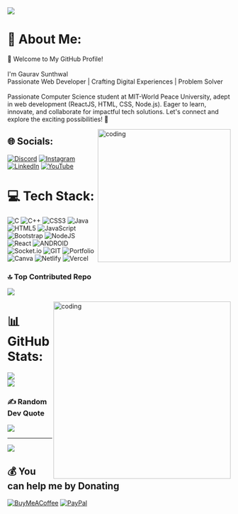 <img src="https://lh3.googleusercontent.com/fife/AKsag4OD9C-OV-_uZYzAqKm9Tn5k41jRwFLtEUCjFga7BsFf8VUkRETTYujS4Gh1Q8r384d0RrtWEgo4gXtEbLroxZIADVM5x3bcTNRj3xo-Lg06kZ38lmZGtIhxaQmyMXASPejlyTENkfyBV-5rDkW9z_wJKhnebD7NZE4_onLHBJI2CdidsJhWgHmpGIXkWq-BetxnIPfTU3vLWnEDQ3yjTBOSyBqkEMYEDBgNIhm-Lq20G9rT6T8s1HVLBO5aqS1n1HPOqqVto0bGwnlAZtig_MCt_aJJq5CLb18qUv98j8klS7CX1BHUnNhRhrUORYo0r_UNVrYH9QRHIqoLbaBpetTBhk_pqFReU3lR6OpMr7rxt2PPOBy8CYTpAadUcvuESRwL5LUP5I9KXWGTnu7yj9nP0WW_bheK9gTY786-rjjJBKMZJvXWy8q5s7tQhfNmF6546jbtwyq1g3iEupf1vxzwKR3NLd4HDwY5Gbu7IxBuQu0qJBUsBYXcUsJH3QwlcyoiWvrgk0qxTpuEXnh1emSuDGh88kTA_s87ZFsHCYGXKVqFwOTm69-uC0wbs0YkkzmUEFflUsgFOmdo08uB02akfbRNgADrvejz8y2uHJAOy-otX-hqmkP0mBPrvm1dhqyDEoWmAp9wAh_RGpRiqILQsM_iqifiw0GVr3Z_lxnjw0psUjcV_iV2VarlbvnODOL3WZrcsTk6OJUbuaEQ_nHjGkseoxKhxjwmAhC5u6jCgGXjexYjcQFQX6ZMAg2D-LHQjnoK1eTioaYbxe49s6YCFRJ0HQXJsmx23xGB3etnL2W7fFkmmXRscXFWGeB2AqYmmsiQltYQGF_14PurNU3wbTMBZ4FgTtcLqgZxphXpfIFwbfa1g6ovE2Wt3sdWgt_NFD0-yWRp9Rb0Qmp7TuFuupBHwJWxcjKBcA18hPDYpn0h5vYt-h1twB-DCvN1h7YFc4vznqtv5wJyJxDB9FG46CE0HB0DLRP_CaToh71y9w2zigcnNzrmbXjJttdrHqwJ7x38PaMuo1aL4QcNtUm8qrW0JVu5VpeNC7ZaACcKatbUAxx6hqF3K9okECxD1C8onHpsJ-xpjoFrMzMArCwPyyh6fiQPCcxDeL3VGHRvVYfimHnXHXhysJ1VlFK9UlRx7QtiA6ZH0FgRE_P1HDXoXVliak8tcBTHGUh8i6jqO6sJ2oM7mfxuYTTUwGDE2J4Naf08WgPc81nE3HOk2uXtUDzjYLwTFOUXewCTCtfFWFvc2T_OXVUyZL70RE-k-LqD-dGe0WyufKsDwcvNlPjAev8zatYr6Ixy2ET1uozV73aMzRa46ged9mvZS_I6cC6FkYacYK-hDEiJRG2gHL-o7Yz1cy71XqYl2zLpSDf1WPzSurEI2ZKscKqZuoRR8at0xnGZoxe53O55Yp7LqmmnzuZ7K73sJdpJ3NyFSqUOi0mayWR4dc-GueIwjHrpPsxJJXxYNxC3G_klvv8MHDjofOzNr0SjCS0DyJDPbRpvMkxRUzoyE0ixe5Ey5DwVYibO4YfeAcQ3JANJHcXPN4J-P92xlyCdvxNhrdCKJcJPYdYJwWr0FbMOSCUqcg=w2880-h1566" >

# 💫 About Me:
👋 Welcome to My GitHub Profile!<br><br>I'm Gaurav Sunthwal<br>Passionate Web Developer | Crafting Digital Experiences | Problem Solver<br><br>Passionate Computer Science student at MIT-World Peace University, adept in web development (ReactJS, HTML, CSS, Node.js). Eager to learn, innovate, and collaborate for impactful tech solutions. Let's connect and explore the exciting possibilities! 🚀

<img align="right" width=300 src="https://camo.githubusercontent.com/40165a147c3dcea0fa1db780bb533fc5f98546ccfb9d5d05ddb2f429277f5348/68747470733a2f2f616e616c7974696373696e6469616d61672e636f6d2f77702d636f6e74656e742f75706c6f6164732f323031382f31322f646576656c6f7065722d6472696262626c652e676966" alt="coding"/>

## 🌐 Socials:
[![Discord](https://img.shields.io/badge/Discord-%237289DA.svg?logo=discord&logoColor=white)](https://discord.gg/gaurav_sunthwal) [![Instagram](https://img.shields.io/badge/Instagram-%23E4405F.svg?logo=Instagram&logoColor=white)](https://instagram.com/gaurav_sunthwal) [![LinkedIn](https://img.shields.io/badge/LinkedIn-%230077B5.svg?logo=linkedin&logoColor=white)](https://linkedin.com/in/gaurav-sunthwal) [![YouTube](https://img.shields.io/badge/YouTube-%23FF0000.svg?logo=YouTube&logoColor=white)](https://youtube.com/@https://www.youtube.com/channel/UCJt6XG8c6keFeEU0L22vNBA) 

# 💻 Tech Stack:
![C](https://img.shields.io/badge/c-%2300599C.svg?style=for-the-badge&logo=c&logoColor=white) ![C++](https://img.shields.io/badge/c++-%2300599C.svg?style=for-the-badge&logo=c%2B%2B&logoColor=white) ![CSS3](https://img.shields.io/badge/css3-%231572B6.svg?style=for-the-badge&logo=css3&logoColor=white) ![Java](https://img.shields.io/badge/java-%23ED8B00.svg?style=for-the-badge&logo=java&logoColor=white) ![HTML5](https://img.shields.io/badge/html5-%23E34F26.svg?style=for-the-badge&logo=html5&logoColor=white) ![JavaScript](https://img.shields.io/badge/javascript-%23323330.svg?style=for-the-badge&logo=javascript&logoColor=%23F7DF1E) ![Bootstrap](https://img.shields.io/badge/bootstrap-%23563D7C.svg?style=for-the-badge&logo=bootstrap&logoColor=white) ![NodeJS](https://img.shields.io/badge/node.js-6DA55F?style=for-the-badge&logo=node.js&logoColor=white) ![React](https://img.shields.io/badge/react-%2320232a.svg?style=for-the-badge&logo=react&logoColor=%2361DAFB) ![ANDROID](https://img.shields.io/badge/android-%2320232a.svg?style=for-the-badge&logo=android&logoColor=%a4c639) ![Socket.io](https://img.shields.io/badge/Socket.io-black?style=for-the-badge&logo=socket.io&badgeColor=010101) ![GIT](https://img.shields.io/badge/Git-fc6d26?style=for-the-badge&logo=git&logoColor=white) ![Portfolio](https://img.shields.io/badge/Portfolio-%23000000.svg?style=for-the-badge&logo=firefox&logoColor=#FF7139) ![Canva](https://img.shields.io/badge/Canva-%2300C4CC.svg?style=for-the-badge&logo=Canva&logoColor=white) ![Netlify](https://img.shields.io/badge/netlify-%23000000.svg?style=for-the-badge&logo=netlify&logoColor=#00C7B7) ![Vercel](https://img.shields.io/badge/vercel-%23000000.svg?style=for-the-badge&logo=vercel&logoColor=white)


### 🔝 Top Contributed Repo
![](https://github-contributor-stats.vercel.app/api?username=gaurav-sunthwal&limit=5&theme=apprentice&combine_all_yearly_contributions=true)

<img align="right" width=400 src="https://camo.githubusercontent.com/a4c584bce1c41271485d28f92aaf9f581b3c88b68ca723b6edfd58b4ba988c2b/68747470733a2f2f63646e2e6472696262626c652e636f6d2f75736572732f313138373833362f73637265656e73686f74732f363533393432392f70726f6772616d65722e676966" alt="coding"/>

# 📊 GitHub Stats:
![](https://github-readme-stats.vercel.app/api?username=gaurav-sunthwal&theme=dark&hide_border=false&include_all_commits=true&count_private=true)<br/>
![](https://github-readme-stats.vercel.app/api/top-langs/?username=gaurav-sunthwal&theme=dark&hide_border=false&include_all_commits=true&count_private=true&layout=compact)

### ✍️ Random Dev Quote
![](https://quotes-github-readme.vercel.app/api?type=horizontal&theme=dark)


---
[![](https://visitcount.itsvg.in/api?id=gaurav-sunthwal&icon=2&color=0)](https://visitcount.itsvg.in)

  ## 💰 You can help me by Donating
  [![BuyMeACoffee](https://img.shields.io/badge/Buy%20Me%20a%20Coffee-ffdd00?style=for-the-badge&logo=buy-me-a-coffee&logoColor=black)](https://buymeacoffee.com/GauravSunthwal) [![PayPal](https://img.shields.io/badge/PayPal-00457C?style=for-the-badge&logo=paypal&logoColor=white)](https://paypal.me/gauravsunthwal) 

  
<!-- Proudly created with GPRM ( https://gprm.itsvg.in ) -->
